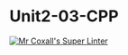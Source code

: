 # Unit2-03-CPP
[![Mr Coxall's Super Linter](https://github.com/ICS3U-C-Programming-ZakG/Unit2-03-CPP/workflows/Mr%20Coxall's%20Super%20Linter/badge.svg)](https://github.com/ICS3U-C-Programming-ZakG/Unit2-03-CPP/actions/)
